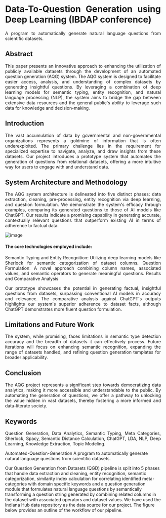 <div align = "justify">

# Data-To-Question Generation using Deep Learning (IBDAP conference)
A program to automatically generate natural language questions from scientific datasets.
  
## Abstract
This paper presents an innovative approach to enhancing the utilization of publicly available datasets through the development of an automated question generation (AQG) system. The AQG system is designed to facilitate easier access, analysis, and understanding of complex datasets by generating insightful questions. By leveraging a combination of deep learning models for semantic typing, entity recognition, and natural language processing (NLP), the system aims to bridge the gap between extensive data resources and the general public's ability to leverage such data for knowledge and decision-making.

## Introduction
The vast accumulation of data by governmental and non-governmental organizations represents a goldmine of information that is often underexploited. The primary challenge lies in the requirement for specialized expertise to navigate, analyze, and draw insights from these datasets. Our project introduces a prototype system that automates the generation of questions from relational datasets, offering a more intuitive way for users to engage with and understand data.

## System Architecture and Methodology
The AQG system architecture is delineated into five distinct phases: data extraction, cleaning, pre-processing, entity recognition via deep learning, and question formulation. We demonstrate the system's efficacy through examples, comparing its generated questions to those of AI models like ChatGPT. Our results indicate a promising capability in generating accurate, contextually relevant questions that outperform existing AI in terms of adherence to factual data.

![image](https://github.com/Mothigowtham/Data-To-Question-Generation-Deep-Learning-IBDAP-International-conference/assets/83273330/ba9b4add-746d-4ebd-be08-dc8f165705d8)

#### The core technologies employed include:

<p> 
Semantic Typing and Entity Recognition: Utilizing deep learning models like Sherlock for semantic categorization of dataset columns.
Question Formulation: A novel approach combining column names, associated values, and semantic operators to generate meaningful questions.
Results and Comparative Analysis
</p>
<p>
Our prototype showcases the potential in generating factual, insightful questions from datasets, surpassing conventional AI models in accuracy and relevance. The comparative analysis against ChatGPT's outputs highlights our system's superior adherence to dataset facts, although ChatGPT demonstrates more fluent question formulation.
</p>

## Limitations and Future Work
The system, while promising, faces limitations in semantic type detection accuracy and the breadth of datasets it can effectively process. Future iterations will focus on enhancing semantic recognition, expanding the range of datasets handled, and refining question generation templates for broader applicability.

## Conclusion
The AQG project represents a significant step towards democratizing data analytics, making it more accessible and understandable to the public. By automating the generation of questions, we offer a pathway to unlocking the value hidden in vast datasets, thereby fostering a more informed and data-literate society.

## Keywords
Question Generation, Data Analytics, Semantic Typing, Meta Categories, Sherlock, Spacy, Semantic Distance Calculation, ChatGPT, LDA, NLP, Deep Learning, Knowledge Extraction, Topic Modeling.

</div>


Automated-Question-Generation
A program to automatically generate natural language questions from scientific datasets.

Our Question Generation from Datasets (QGD) pipeline is split into 5 phases that handle data extraction and cleaning, entity recognition, semantic categorization, similarity index calculation for correlating identified meta-categories with domain specific keywords and a question generation module that formulates natural language questions by semantically transforming a question string generated by combining related columns in the dataset with associated operators and dataset values. We have used the Indiana Hub data repository as the data source for our project. The figure below provides an outline of the workflow of our pipeline.


